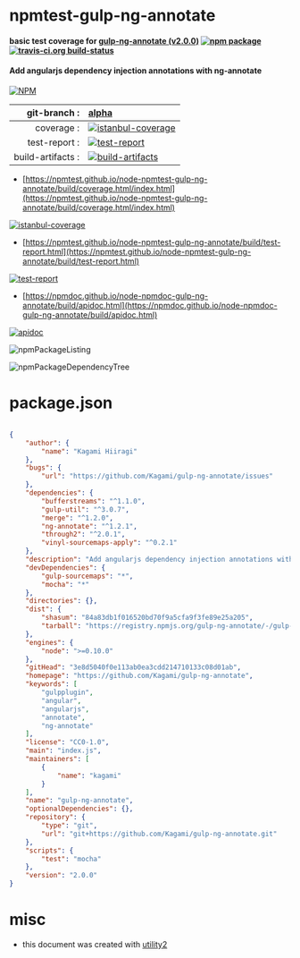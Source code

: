 # npmtest-gulp-ng-annotate

#### basic test coverage for  [gulp-ng-annotate (v2.0.0)](https://github.com/Kagami/gulp-ng-annotate)  [![npm package](https://img.shields.io/npm/v/npmtest-gulp-ng-annotate.svg?style=flat-square)](https://www.npmjs.org/package/npmtest-gulp-ng-annotate) [![travis-ci.org build-status](https://api.travis-ci.org/npmtest/node-npmtest-gulp-ng-annotate.svg)](https://travis-ci.org/npmtest/node-npmtest-gulp-ng-annotate)

#### Add angularjs dependency injection annotations with ng-annotate

[![NPM](https://nodei.co/npm/gulp-ng-annotate.png?downloads=true&downloadRank=true&stars=true)](https://www.npmjs.com/package/gulp-ng-annotate)

| git-branch : | [alpha](https://github.com/npmtest/node-npmtest-gulp-ng-annotate/tree/alpha)|
|--:|:--|
| coverage : | [![istanbul-coverage](https://npmtest.github.io/node-npmtest-gulp-ng-annotate/build/coverage.badge.svg)](https://npmtest.github.io/node-npmtest-gulp-ng-annotate/build/coverage.html/index.html)|
| test-report : | [![test-report](https://npmtest.github.io/node-npmtest-gulp-ng-annotate/build/test-report.badge.svg)](https://npmtest.github.io/node-npmtest-gulp-ng-annotate/build/test-report.html)|
| build-artifacts : | [![build-artifacts](https://npmtest.github.io/node-npmtest-gulp-ng-annotate/glyphicons_144_folder_open.png)](https://github.com/npmtest/node-npmtest-gulp-ng-annotate/tree/gh-pages/build)|

- [https://npmtest.github.io/node-npmtest-gulp-ng-annotate/build/coverage.html/index.html](https://npmtest.github.io/node-npmtest-gulp-ng-annotate/build/coverage.html/index.html)

[![istanbul-coverage](https://npmtest.github.io/node-npmtest-gulp-ng-annotate/build/screenCapture.buildCi.browser.%252Ftmp%252Fbuild%252Fcoverage.lib.html.png)](https://npmtest.github.io/node-npmtest-gulp-ng-annotate/build/coverage.html/index.html)

- [https://npmtest.github.io/node-npmtest-gulp-ng-annotate/build/test-report.html](https://npmtest.github.io/node-npmtest-gulp-ng-annotate/build/test-report.html)

[![test-report](https://npmtest.github.io/node-npmtest-gulp-ng-annotate/build/screenCapture.buildCi.browser.%252Ftmp%252Fbuild%252Ftest-report.html.png)](https://npmtest.github.io/node-npmtest-gulp-ng-annotate/build/test-report.html)

- [https://npmdoc.github.io/node-npmdoc-gulp-ng-annotate/build/apidoc.html](https://npmdoc.github.io/node-npmdoc-gulp-ng-annotate/build/apidoc.html)

[![apidoc](https://npmdoc.github.io/node-npmdoc-gulp-ng-annotate/build/screenCapture.buildCi.browser.%252Ftmp%252Fbuild%252Fapidoc.html.png)](https://npmdoc.github.io/node-npmdoc-gulp-ng-annotate/build/apidoc.html)

![npmPackageListing](https://npmtest.github.io/node-npmtest-gulp-ng-annotate/build/screenCapture.npmPackageListing.svg)

![npmPackageDependencyTree](https://npmtest.github.io/node-npmtest-gulp-ng-annotate/build/screenCapture.npmPackageDependencyTree.svg)



# package.json

```json

{
    "author": {
        "name": "Kagami Hiiragi"
    },
    "bugs": {
        "url": "https://github.com/Kagami/gulp-ng-annotate/issues"
    },
    "dependencies": {
        "bufferstreams": "^1.1.0",
        "gulp-util": "^3.0.7",
        "merge": "^1.2.0",
        "ng-annotate": "^1.2.1",
        "through2": "^2.0.1",
        "vinyl-sourcemaps-apply": "^0.2.1"
    },
    "description": "Add angularjs dependency injection annotations with ng-annotate",
    "devDependencies": {
        "gulp-sourcemaps": "*",
        "mocha": "*"
    },
    "directories": {},
    "dist": {
        "shasum": "84a83db1f016520bd70f9a5cfa9f3fe89e25a205",
        "tarball": "https://registry.npmjs.org/gulp-ng-annotate/-/gulp-ng-annotate-2.0.0.tgz"
    },
    "engines": {
        "node": ">=0.10.0"
    },
    "gitHead": "3e8d5040f0e113ab0ea3cdd214710133c08d01ab",
    "homepage": "https://github.com/Kagami/gulp-ng-annotate",
    "keywords": [
        "gulpplugin",
        "angular",
        "angularjs",
        "annotate",
        "ng-annotate"
    ],
    "license": "CC0-1.0",
    "main": "index.js",
    "maintainers": [
        {
            "name": "kagami"
        }
    ],
    "name": "gulp-ng-annotate",
    "optionalDependencies": {},
    "repository": {
        "type": "git",
        "url": "git+https://github.com/Kagami/gulp-ng-annotate.git"
    },
    "scripts": {
        "test": "mocha"
    },
    "version": "2.0.0"
}
```



# misc
- this document was created with [utility2](https://github.com/kaizhu256/node-utility2)
